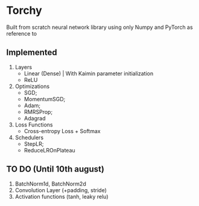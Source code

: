 # Torchy
Built from scratch neural network library using only Numpy and PyTorch as reference to 

## Implemented
1. Layers
    - Linear (Dense) | With Kaimin parameter initialization
    - ReLU
2. Optimizations
   - SGD;
   - MomentumSGD;
   - Adam;
   - RMRSProp;
   - Adagrad
3. Loss Functions
   - Cross-entropy Loss + Softmax
4. Schedulers
   - StepLR;
   - ReduceLROnPlateau

## TO DO (Until 10th august)
1. BatchNorm1d, BatchNorm2d
3. Convolution Layer (+padding, stride)
4. Activation functions (tanh, leaky relu)
